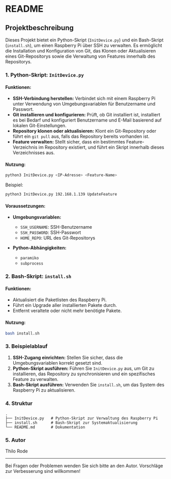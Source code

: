 # README

## Projektbeschreibung
Dieses Projekt bietet ein Python-Skript (`InitDevice.py`) und ein Bash-Skript (`install.sh`), um einen Raspberry Pi über SSH zu verwalten. Es ermöglicht die Installation und Konfiguration von Git, das Klonen oder Aktualisieren eines Git-Repositorys sowie die Verwaltung von Features innerhalb des Repositorys.

### 1. Python-Skript: `InitDevice.py`
#### Funktionen:
- **SSH-Verbindung herstellen:** Verbindet sich mit einem Raspberry Pi unter Verwendung von Umgebungsvariablen für Benutzername und Passwort.
- **Git installieren und konfigurieren:** Prüft, ob Git installiert ist, installiert es bei Bedarf und konfiguriert Benutzername und E-Mail basierend auf lokalen Git-Einstellungen.
- **Repository klonen oder aktualisieren:** Klont ein Git-Repository oder führt ein `git pull` aus, falls das Repository bereits vorhanden ist.
- **Feature verwalten:** Stellt sicher, dass ein bestimmtes Feature-Verzeichnis im Repository existiert, und führt ein Skript innerhalb dieses Verzeichnisses aus.

#### Nutzung:
```bash
python3 InitDevice.py <IP-Adresse> <Feature-Name>
```
Beispiel:
```bash
python3 InitDevice.py 192.168.1.139 UpdateFeature
```

#### Voraussetzungen:
- **Umgebungsvariablen:**
  - `SSH_USERNAME`: SSH-Benutzername
  - `SSH_PASSWORD`: SSH-Passwort
  - `HOME_REPO`: URL des Git-Repositorys

- **Python-Abhängigkeiten:**
  - `paramiko`
  - `subprocess`

### 2. Bash-Skript: `install.sh`
#### Funktionen:
- Aktualisiert die Paketlisten des Raspberry Pi.
- Führt ein Upgrade aller installierten Pakete durch.
- Entfernt veraltete oder nicht mehr benötigte Pakete.

#### Nutzung:
```bash
bash install.sh
```

### 3. Beispielablauf
1. **SSH-Zugang einrichten:** Stellen Sie sicher, dass die Umgebungsvariablen korrekt gesetzt sind.
2. **Python-Skript ausführen:** Führen Sie `InitDevice.py` aus, um Git zu installieren, das Repository zu synchronisieren und ein spezifisches Feature zu verwalten.
3. **Bash-Skript ausführen:** Verwenden Sie `install.sh`, um das System des Raspberry Pi zu aktualisieren.

### 4. Struktur
```
.
├── InitDevice.py   # Python-Skript zur Verwaltung des Raspberry Pi
├── install.sh      # Bash-Skript zur Systemaktualisierung
└── README.md       # Dokumentation
```

### 5. Autor
Thilo Rode

---
Bei Fragen oder Problemen wenden Sie sich bitte an den Autor. Vorschläge zur Verbesserung sind willkommen!


